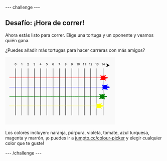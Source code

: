 --- challenge ---
## Desafío: ¡Hora de correr! 
  
Ahora estás listo para correr. Elige una tortuga y un oponente y veamos quién gana. 

¿Puedes añadir más tortugas para hacer carreras con más amigos?

![screenshot](images/race-more.png)
 
Los colores incluyen: naranja, púrpura, violeta, tomate, azul turquesa, magenta y marrón, ¡o puedes ir a <a href="http://jumpto.cc/colour-picker">jumpto.cc/colour-picker</a> y elegir cualquier color que te guste!

 

--- /challenge ---